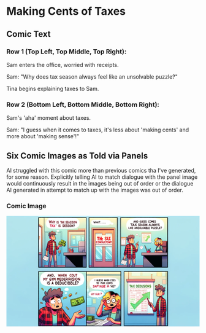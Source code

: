 # Making Cents of Taxes

## Comic Text

### Row 1 (Top Left, Top Middle, Top Right): 

Sam enters the office, worried with receipts.

Sam: "Why does tax season always feel like an unsolvable puzzle?"

Tina begins explaining taxes to Sam.

### Row 2 (Bottom Left, Bottom Middle, Bottom Right): 

Sam's 'aha' moment about taxes. 

Sam: "I guess when it comes to taxes, it's less about 'making cents' and more about 'making sense'!"

## Six Comic Images as Told via Panels

AI struggled with this comic more than previous comics tha I've generated, for some reason. Explicitly telling AI to match dialogue with the panel image would continuously result in the images being out of order or the dialogue AI generated in attempt to match up with the images was out of order. 

### Comic Image

![Image](https://github.com/thisislink/aicomicweekly/blob/comics/comics/week-3/making-cents-of-taxes.png?raw=true&width=400)
